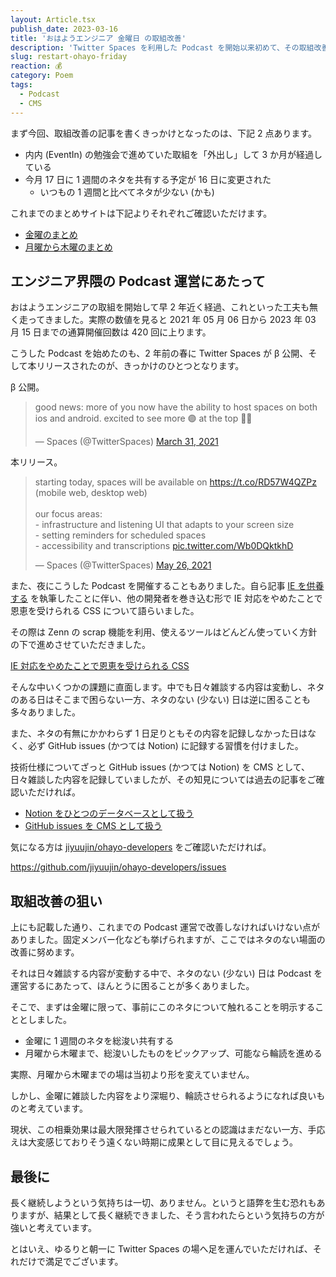 ```yaml
---
layout: Article.tsx
publish_date: 2023-03-16
title: 'おはようエンジニア 金曜日 の取組改善'
description: 'Twitter Spaces を利用した Podcast を開始以来初めて、その取組改善に注力しました。そのお気持ち表明と合わせて、今後目指すべきことを言語化させていただきました。'
slug: restart-ohayo-friday
reaction: 💰
category: Poem
tags:
  - Podcast
  - CMS
---
```


まず今回、取組改善の記事を書くきっかけとなったのは、下記 2 点あります。

- 内内 (EventIn) の勉強会で進めていた取組を「外出し」して 3 か月が経過している
- 今月 17 日に 1 週間のネタを共有する予定が 16 日に変更された
  - いつもの 1 週間と比べてネタが少ない (かも)

これまでのまとめサイトは下記よりそれぞれご確認いただけます。

- [金曜のまとめ](https://ohayo-friday.nekohack.me/)
- [月曜から木曜のまとめ](https://ohayo.nekohack.me/)

## エンジニア界隈の Podcast 運営にあたって

おはようエンジニアの取組を開始して早 2 年近く経過、これといった工夫も無く走ってきました。実際の数値を見ると 2021 年 05 月 06 日から 2023 年 03 月 15 日までの通算開催回数は 420 回に上ります。

こうした Podcast を始めたのも、2 年前の春に Twitter Spaces が β 公開、そして本リリースされたのが、きっかけのひとつとなります。

β 公開。

<blockquote class="twitter-tweet"><p lang="en" dir="ltr">good news: more of you now have the ability to host spaces on both ios and android. excited to see more 🟣 at the top ☝🏽</p>&mdash; Spaces (@TwitterSpaces) <a href="https://twitter.com/TwitterSpaces/status/1377347175143809024?ref_src=twsrc%5Etfw">March 31, 2021</a></blockquote> <script async src="https://platform.twitter.com/widgets.js" charset="utf-8"></script>

本リリース。

<blockquote class="twitter-tweet"><p lang="en" dir="ltr">starting today, spaces will be available on <a href="https://t.co/RD57W4QZPz">https://t.co/RD57W4QZPz</a> (mobile web, desktop web)<br><br>our focus areas:<br>- infrastructure and listening UI that adapts to your screen size<br>- setting reminders for scheduled spaces <br>- accessibility and transcriptions <a href="https://t.co/Wb0DQktkhD">pic.twitter.com/Wb0DQktkhD</a></p>&mdash; Spaces (@TwitterSpaces) <a href="https://twitter.com/TwitterSpaces/status/1397688581846568961?ref_src=twsrc%5Etfw">May 26, 2021</a></blockquote> <script async src="https://platform.twitter.com/widgets.js" charset="utf-8"></script>

また、夜にこうした Podcast を開催することもありました。自ら記事 [IE を供養する](https://blog.nekohack.me/posts/pray-the-internet-explorer-for-memorial) を執筆したことに伴い、他の開発者を巻き込む形で IE 対応をやめたことで恩恵を受けられる CSS について語らいました。

その際は Zenn の scrap 機能を利用、使えるツールはどんどん使っていく方針の下で進めさせていただきました。

[IE 対応をやめたことで恩恵を受けられる CSS](https://zenn.dev/jiyuujin/scraps/c36542fc7ac185)

そんな中いくつかの課題に直面します。中でも日々雑談する内容は変動し、ネタのある日はそこまで困らない一方、ネタのない (少ない) 日は逆に困ることも多々ありました。

また、ネタの有無にかかわらず 1 日足りともその内容を記録しなかった日はなく、必ず GitHub issues (かつては Notion) に記録する習慣を付けました。

技術仕様についてざっと GitHub issues (かつては Notion) を CMS として、日々雑談した内容を記録していましたが、その知見については過去の記事をご確認いただければ。

- [Notion をひとつのデータベースとして扱う](https://blog.nekohack.me/posts/notion-api-usage-as-a-database)
- [GitHub issues を CMS として扱う](https://blog.nekohack.me/posts/github-issues-usage-as-a-cms)

気になる方は [jiyuujin/ohayo-developers](https://github.com/jiyuujin/ohayo-developers/issues) をご確認いただければ。

https://github.com/jiyuujin/ohayo-developers/issues

## 取組改善の狙い

上にも記載した通り、これまでの Podcast 運営で改善しなければいけない点がありました。固定メンバー化なども挙げられますが、ここではネタのない場面の改善に努めます。

それは日々雑談する内容が変動する中で、ネタのない (少ない) 日は Podcast を運営するにあたって、ほんとうに困ることが多くありました。

そこで、まずは金曜に限って、事前にこのネタについて触れることを明示することとしました。

- 金曜に 1 週間のネタを総浚い共有する
- 月曜から木曜まで、総浚いしたものをピックアップ、可能なら輪読を進める

実際、月曜から木曜までの場は当初より形を変えていません。

しかし、金曜に雑談した内容をより深堀り、輪読させられるようになれば良いものと考えています。

現状、この相乗効果は最大限発揮させられているとの認識はまだない一方、手応えは大変感じておりそう遠くない時期に成果として目に見えるでしょう。

## 最後に

長く継続しようという気持ちは一切、ありません。というと語弊を生む恐れもありますが、結果として長く継続できました、そう言われたらという気持ちの方が強いと考えています。

とはいえ、ゆるりと朝一に Twitter Spaces の場へ足を運んでいただければ、それだけで満足でございます。
